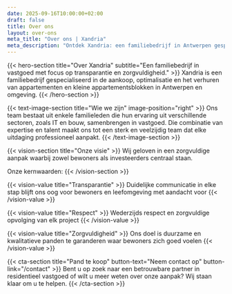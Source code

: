 ```yaml
---
date: 2025-09-16T10:00:00+02:00
draft: false
title: Over ons
layout: over-ons
meta_title: "Over ons | Xandria"
meta_description: "Ontdek Xandria: een familiebedrijf in Antwerpen gespecialiseerd in de aankoop, optimalisatie en verhuur van appartementen en garages."
---
```


{{< hero-section title="Over Xandria" subtitle="Een familiebedrijf in vastgoed met focus op transparantie en zorgvuldigheid." >}}
Xandria is een familiebedrijf gespecialiseerd in de aankoop, optimalisatie en het verhuren van appartementen en kleine appartementsblokken in Antwerpen en omgeving.
{{< /hero-section >}}

{{< text-image-section title="Wie we zijn" image-position="right" >}}
Ons team bestaat uit enkele familieleden die hun ervaring uit verschillende sectoren, zoals IT en bouw, samenbrengen in vastgoed. Die combinatie van expertise en talent maakt ons tot een sterk en veelzijdig team dat elke uitdaging professioneel aanpakt.
{{< /text-image-section >}}

{{< vision-section title="Onze visie" >}}
Wij geloven in een zorgvuldige aanpak waarbij zowel bewoners als investeerders centraal staan. 

Onze kernwaarden:
{{< /vision-section >}}

{{< vision-value title="Transparantie" >}}
Duidelijke communicatie in elke stap blijft ons oog voor bewoners en leefomgeving met aandacht voor
{{< /vision-value >}}

{{< vision-value title="Respect" >}}
Wederzijds respect en zorgvuldige opvolging van elk project
{{< /vision-value >}}

{{< vision-value title="Zorgvuldigheid" >}}
Ons doel is duurzame en kwalitatieve panden te garanderen waar bewoners zich goed voelen
{{< /vision-value >}}

{{< cta-section title="Pand te koop" button-text="Neem contact op" button-link="/contact" >}}
Bent u op zoek naar een betrouwbare partner in residentieel vastgoed of wilt u meer weten over onze aanpak? Wij staan klaar om u te helpen.
{{< /cta-section >}}
